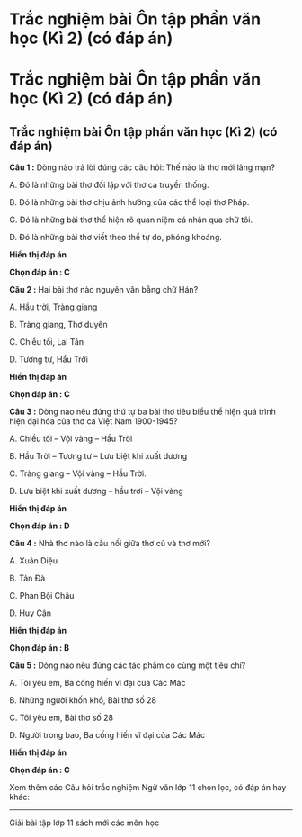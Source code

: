 # Trắc nghiệm bài Ôn tập phần văn học (Kì 2) (có đáp án)

# Trắc nghiệm bài Ôn tập phần văn học (Kì 2) (có đáp án)

## Trắc nghiệm bài Ôn tập phần văn học (Kì 2) (có đáp án)

**Câu 1 :** Dòng nào trả lời đúng các câu hỏi: Thế nào là thơ mới lãng mạn? 

A. Đó là những bài thơ đối lập với thơ ca truyền thống. 

B. Đó là những bài thơ chịu ảnh hưởng của các thể loại thơ Pháp. 

C. Đó là những bài thơ thể hiện rõ quan niệm cá nhân qua chữ tôi.

D. Đó là những bài thơ viết theo thể tự do, phóng khoáng. 

**Hiển thị đáp án**

**Chọn đáp án : C**

**Câu 2 :** Hai bài thơ nào nguyên văn bằng chữ Hán? 

A. Hầu trời, Tràng giang

B. Tràng giang, Thơ duyên

C. Chiều tối, Lai Tân 

D. Tương tư, Hầu Trời

**Hiển thị đáp án**

**Chọn đáp án : C**

**Câu 3 :** Dòng nào nêu đúng thứ tự ba bài thơ tiêu biểu thể hiện quá trình hiện đại hóa của thơ ca Việt Nam 1900-1945? 

A. Chiều tối – Vội vàng – Hầu Trời 

B. Hầu Trời – Tương tư – Lưu biệt khi xuất dương 

C. Tràng giang – Vội vàng – Hầu Trời. 

D. Lưu biệt khi xuất dương – hầu trời – Vội vàng

**Hiển thị đáp án**

**Chọn đáp án : D**

**Câu 4 :** Nhà thơ nào là cầu nối giữa thơ cũ và thơ mới? 

A. Xuân Diệu 

B. Tản Đà 

C. Phan Bội Châu 

D. Huy Cận 

**Hiển thị đáp án**

**Chọn đáp án : B**

**Câu 5 :** Dòng nào nêu đúng các tác phẩm có cùng một tiêu chí? 

A. Tôi yêu em, Ba cống hiến vĩ đại của Các Mác

B. Những người khốn khổ, Bài thơ số 28 

C. Tôi yêu em, Bài thơ số 28 

D. Người trong bao, Ba cống hiến vĩ đại của Các Mác

**Hiển thị đáp án**

**Chọn đáp án : C**

Xem thêm các Câu hỏi trắc nghiệm Ngữ văn lớp 11 chọn lọc, có đáp án hay khác:

* * *

Giải bài tập lớp 11 sách mới các môn học
